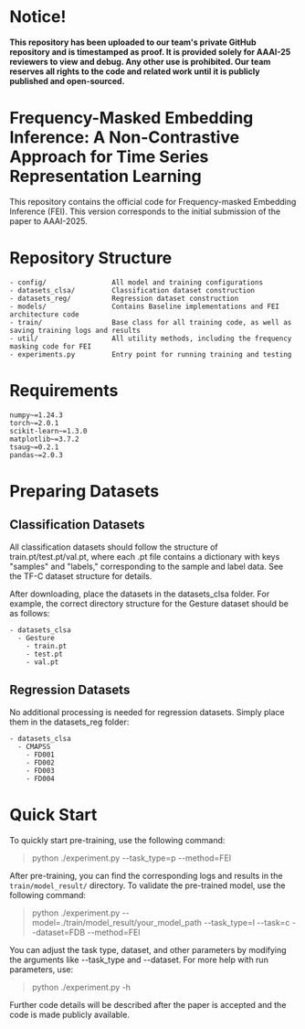 
# Notice!
**This  repository has been uploaded to our team's private GitHub repository and is timestamped as proof. It is provided solely for AAAI-25 reviewers to view and debug. Any other use is prohibited. Our team reserves all rights to the code and related work until it is publicly published and open-sourced.**

# **Frequency-Masked Embedding Inference: A Non-Contrastive Approach for Time Series Representation Learning**
This repository contains the official code for Frequency-masked Embedding Inference (FEI). 
This version corresponds to the initial submission of the paper to AAAI-2025.

# Repository Structure
```
- config/                All model and training configurations
- datasets_clsa/         Classification dataset construction
- datasets_reg/          Regression dataset construction
- models/                Contains Baseline implementations and FEI architecture code
- train/                 Base class for all training code, as well as saving training logs and results
- util/                  All utility methods, including the frequency masking code for FEI
- experiments.py         Entry point for running training and testing
```

# Requirements
```
numpy~=1.24.3
torch~=2.0.1
scikit-learn~=1.3.0
matplotlib~=3.7.2
tsaug~=0.2.1
pandas~=2.0.3
```

# Preparing Datasets
## Classification Datasets
All classification datasets should follow the structure of train.pt/test.pt/val.pt, where each .pt file contains a dictionary with keys "samples" and "labels," corresponding to the sample and label data. See the TF-C dataset structure for details.

After downloading, place the datasets in the datasets_clsa folder. For example, the correct directory structure for the Gesture dataset should be as follows:
```
- datasets_clsa
  - Gesture
    - train.pt
    - test.pt
    - val.pt
```

## Regression Datasets
No additional processing is needed for regression datasets. Simply place them in the datasets_reg folder:
```
- datasets_clsa
  - CMAPSS
    - FD001
    - FD002
    - FD003
    - FD004
```

# Quick Start
To quickly start pre-training, use the following command:
> python ./experiment.py --task_type=p --method=FEI

After pre-training, you can find the corresponding logs and results in the `train/model_result/` directory. To validate the pre-trained model, use the following command:
> python ./experiment.py --model=./train/model_result/your_model_path --task_type=l --task=c --dataset=FDB --method=FEI

You can adjust the task type, dataset, and other parameters by modifying the arguments like --task_type and --dataset. For more help with run parameters, use:
> python ./experiment.py -h

Further code details will be described after the paper is accepted and the code is made publicly available.
